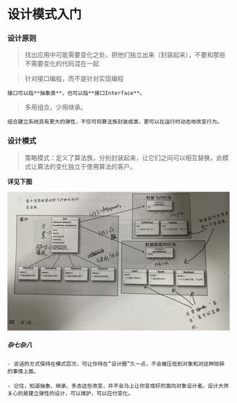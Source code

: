 # 设计模式入门

### 设计原则

> 找出应用中可能需要变化之处，把他们独立出来（封装起来），不要和那些不需要变化的代码混在一起

> 针对接口编程，而不是针对实现编程

```
接口可以指**抽象类**，也可以指**接口Interface**。
```

> 多用组合，少用继承。

```
组合建立系统具有更大的弹性，不仅可将算法族封装成类，更可以在运行时动态地改变行为。
```
### 设计模式

> 策略模式：定义了算法族，分别封装起来，让它们之间可以相互替换，此模式让算法的变化独立于使用算法的客户。

**详见下图**

![结构图](/Resources/00-设计模式入门-01.png)

##### 杂七杂八

```
- 说话的方式保持在模式层次，可让你待在”设计圈”久一点，不会被压低到对象和对这种琐碎的事情上面。

- 记住，知道抽象、继承、多态这些改变，并不会马上让你变成好的面向对象设计者。设计大师关心的是建立弹性的设计，可以维护，可以应付变化。
```
